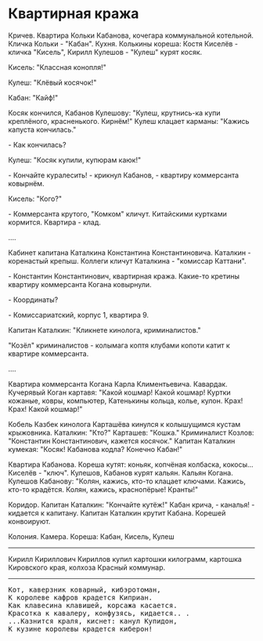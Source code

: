 #  Квартирная кража
Кричев. Квартира Кольки Кабанова, кочегара коммунальной котельной. Кличка Кольки - "Кабан". Кухня. Колькины кореша: Костя Киселёв - кличка "Кисель", Кирилл Кулешов - "Кулеш" курят косяк.

Кисель: "Классная конопля!"

Кулеш: "Клёвый косячок!"

Кабан: "Кайф!"

Косяк кончился, Кабанов Кулешову: "Кулеш, крутнись-ка купи креплёного, красненького. Кирнём!" Кулеш клацает карманы: "Кажись капуста кончилась."

\- Как кончилась?

Кулеш: "Косяк купили, купюрам каюк!"

\- Кончайте куралесить! - крикнул Кабанов, - квартиру коммерсанта ковырнём.

Кисель: "Кого?"

\- Коммерсанта крутого, "Комком" кличут. Китайскими куртками кормится. Квартира - клад.

....

Кабинет капитана Каталкина Константина Константиновича. Каталкин - коренастый крепыш. Коллеги кличут Каталкина - "комиссар Каттани".

\- Константин Константинович, квартирная кража. Какие-то кретины квартиру коммерсанта Когана ковырнули.

\- Координаты?

\- Комиссариатский, корпус 1, квартира 9.

Капитан Каталкин: "Кликнете кинолога, криминалистов."

"Козёл" криминалистов - колымага коптя клубами копоти катит к квартире коммерсанта.

....

Квартира коммерсанта Когана Карла Климентьевича. Кавардак. Кучерявый Коган картавя: "Какой кошмар! Какой кошмар! Куртки кожаные, ковры, компьютер, Катенькины кольца, колье, кулон. Крах! Крах! Какой кошмар!"

Кобель Казбек кинолога Карташёва кинулся к колышущимся кустам крыжовника. Каталкин: "Кто?" Карташев: "Кошка." Криминалист Козлов: "Константин Константинович, кажется косячок." Капитан Каталкин кумекая: "Косяк! Кабанова кодла? Конечно Кабан!"

Квартира Кабанова. Кореша кутят: коньяк, копчёная колбаска, кокосы... Киселёв - "ключ". Кулешов, Кабанов курят кальян. Кальян Когана. Кулешов Кабанову: "Колян, кажись, кто-то клацает ключами. Кажись, кто-то крадётся. Колян, кажись, краснопёрые! Кранты!"

Коридор. Капитан Каталкин: "Кончайте кутёж!" Кабан крича, - каналья! - кидается к капитану. Капитан Каталкин крутит Кабана. Корешей конвоируют.

Колония. Камера. Кореша: Кабан, Кисель, Кулеш

----
Кирилл Кириллович Кириллов купил картошки килограмм, картошка Кировского края, колхоза Красный коммунар.

----
<pre>
Кот, каверзник коварный, кибэротоман,
К королеве кафров крадется Киприан.
Как клавесина клавишей, корсажа касается.
Красотка к кавалеру, конфузясь, кидается.. .
...Казнится краля, киснет: канул Купидoн,
К кузине королевы крадется киберон!
</pre>

